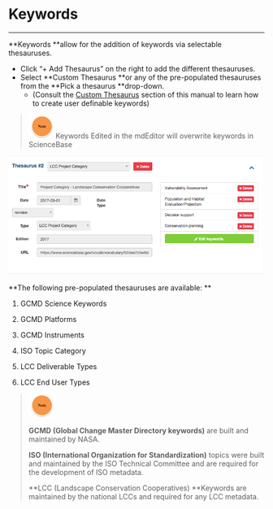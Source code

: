 # Keywords

---

**Keywords **allow for the addition of keywords via selectable thesauruses.

* Click “+ Add Thesaurus” on the right to add the different thesauruses.
* Select **Custom Thesaurus **or any of the pre-populated thesauruses from the **Pick a thesaurus **drop-down. 
  * \(Consult the [Custom Thesaurus](/record/edit/keywords/custom-keywords.md) section of this manual to learn how to create user definable keywords\)

> ![](/assets/note_small.png)Keywords Edited in the mdEditor will overwrite keywords in ScienceBase

![](/assets/keywords_window.png)

**The following pre-populated thesauruses are available: **

1. GCMD Science Keywords

2. GCMD Platforms

3. GCMD Instruments

4. ISO Topic Category

5. LCC Deliverable Types

6. LCC End User Types

> ![](/assets/note_small.png)
>
> **GCMD \(Global Change Master Directory keywords\)** are built and maintained by NASA.
>
> **ISO \(International Organization for Standardization\)** topics were built and maintained by the ISO Technical Committee and are required for the development of ISO metadata.
>
> **LCC \(Landscape Conservation Cooperatives\) **Keywords are maintained by the national LCCs and required for any LCC metadata.



